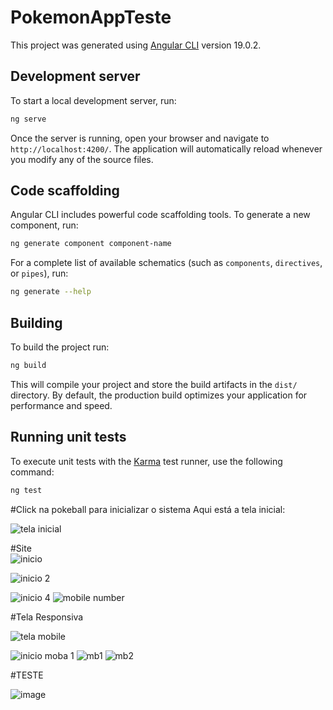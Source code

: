 # PokemonAppTeste

This project was generated using [Angular CLI](https://github.com/angular/angular-cli) version 19.0.2.

## Development server

To start a local development server, run:

```bash
ng serve
```

Once the server is running, open your browser and navigate to `http://localhost:4200/`. The application will automatically reload whenever you modify any of the source files.

## Code scaffolding

Angular CLI includes powerful code scaffolding tools. To generate a new component, run:

```bash
ng generate component component-name
```

For a complete list of available schematics (such as `components`, `directives`, or `pipes`), run:

```bash
ng generate --help
```

## Building

To build the project run:

```bash
ng build
```

This will compile your project and store the build artifacts in the `dist/` directory. By default, the production build optimizes your application for performance and speed.

## Running unit tests

To execute unit tests with the [Karma](https://karma-runner.github.io) test runner, use the following command:

```bash
ng test
```

#Click na pokeball para inicializar o sistema 
Aqui está a tela inicial:

![tela inicial](https://github.com/user-attachments/assets/38c12c5b-2815-4552-b2cb-1b63fd10afcd)

#Site  
 ![inicio](https://github.com/user-attachments/assets/bb108b2c-1ef3-4b05-81af-47a7a0567bfc) 

 ![inicio 2](https://github.com/user-attachments/assets/44c30a4b-60d1-47b7-a5d9-770792d34953)

 ![inicio 4](https://github.com/user-attachments/assets/a5d55fac-6603-4d7b-b077-3078d1268f0e)
 ![mobile number](https://github.com/user-attachments/assets/59d7e112-6ed3-415a-9e82-676b1c40d626)


 #Tela Responsiva 

![tela mobile](https://github.com/user-attachments/assets/fabbcd3d-467f-4fef-b623-af97d60c13ea)

![inicio moba 1](https://github.com/user-attachments/assets/b59e2654-5671-4574-a3c9-d469aa4bbc12)
![mb1](https://github.com/user-attachments/assets/d7db2b01-f2f6-4557-a4f9-a4ed67b1de46)
![mb2](https://github.com/user-attachments/assets/0c772466-03bf-4edf-948e-e36af6db2654)

#TESTE

![image](https://github.com/user-attachments/assets/b92e3ba5-9f4b-443c-a3ab-d3495a4d1fb8)




